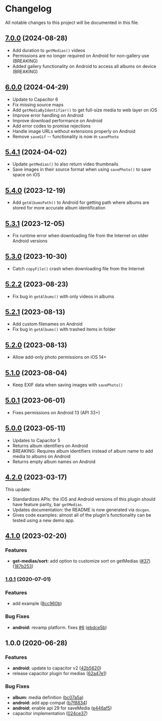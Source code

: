# Changelog

All notable changes to this project will be documented in this file.

## [7.0.0](https://github.com/capacitor-community/media/compare/v7.0.0...v6.0.0) (2024-08-28)
- Add duration to `getMedias()` videos
- Permissions are no longer required on Android for non-gallery use (BREAKING)
- Added gallery functionality on Android to access all albums on device (BREAKING)

## [6.0.0](https://github.com/capacitor-community/media/compare/v5.4.1...v6.0.0) (2024-04-29)
- Update to Capacitor 6
- Fix missing source maps
- Add `getMediaByIdentifier()` to get full-size media to web layer on iOS
- Improve error handling on Android
- Improve download performance on Android
- Add error codes to promise rejections
- Handle image URLs without extensions properly on Android
- Remove `saveGif` -- functionality is now in `savePhoto`

## [5.4.1](https://github.com/capacitor-community/media/compare/v5.4.0...v5.4.1) (2024-04-02)
- Update `getMedias()` to also return video thumbnails
- Save images in their source format when using `savePhoto()` to save space on iOS

## [5.4.0](https://github.com/capacitor-community/media/compare/v5.3.1...v5.4.0) (2023-12-19)
- Add `getAlbumsPath()` to Android for getting path where albums are stored for more accurate album identification

## [5.3.1](https://github.com/capacitor-community/media/compare/v5.3.0...v5.3.1) (2023-12-05)
- Fix runtime error when downloading file from the Internet on older Android versions

## [5.3.0](https://github.com/capacitor-community/media/compare/v5.2.2...v5.3.0) (2023-10-30)
- Catch `copyFile()` crash when downloading file from the Internet

## [5.2.2](https://github.com/capacitor-community/media/compare/v5.2.1...v5.2.2) (2023-08-23)
- Fix bug in `getAlbums()` with only videos in albums

## [5.2.1](https://github.com/capacitor-community/media/compare/v5.2.0...v5.2.1) (2023-08-13)
- Add custom filenames on Android
- Fix bug in `getAlbums()` with trashed items in folder

## [5.2.0](https://github.com/capacitor-community/media/compare/v5.1.0...v5.2.0) (2023-08-13)
- Allow add-only photo permissions on iOS 14+

## [5.1.0](https://github.com/capacitor-community/media/compare/v5.0.1...v5.1.0) (2023-08-04)
- Keep EXIF data when saving images with `savePhoto()`

## [5.0.1](https://github.com/capacitor-community/media/compare/v5.0.0...v5.0.1) (2023-06-01)
- Fixes permissions on Android 13 (API 33+)

## [5.0.0](https://github.com/capacitor-community/media/compare/4.2.0...v5.0.0) (2023-05-11)
- Updates to Capacitor 5
- Returns album identifiers on Android
- BREAKING: Requires album identifiers instead of album name to add media to albums on Android
- Returns empty album names on Android

## [4.2.0](https://github.com/capacitor-community/media/compare/v4.1.0...4.2.0) (2023-03-17)

This update:
- Standardizes APIs: the iOS and Android versions of this plugin should have feature parity, bar `getMedias`.
- Updates documentation: the README is now generated via `docgen`.
- Gives code examples: almost all of the plugin's functionality can be tested using a new demo app.

## [4.1.0](https://github.com/capacitor-community/media/compare/v4.0.0-0...v4.1.0) (2023-02-20)

### Features

* **get-medias/sort:** add option to customize sort on getMedias ([#37](https://github.com/capacitor-community/media/issues/37)) ([187b253](https://github.com/capacitor-community/media/commit/187b25308415403dc11637b0baa7bc199036735f))

### [1.0.1](https://github.com/capacitor-community/media/compare/v1.0.0...v1.0.1) (2020-07-01)

### Features

- add example ([8cc960b](https://github.com/capacitor-community/media/commit/8cc960badb058d2070f313f41def4577dedcc136))

### Bug Fixes

- **android:** revamp platform. fixes [#6](https://github.com/capacitor-community/media/issues/6) ([ebdce5b](https://github.com/capacitor-community/media/commit/ebdce5bc400447fbb54c50412842ca0ae5ea6920))

## 1.0.0 (2020-06-28)

### Features

- **android:** update to capacitor v2 ([42b5620](https://github.com/capacitor-community/media/commit/42b56204e5b9aeee7b66934774a174f4b6ab8afb))
- release capacitor plugin for medias ([62a47e1](https://github.com/capacitor-community/media/commit/62a47e16dfdd8070657d206fda0e8de981ecae9e))

### Bug Fixes

- **album:** media definition ([bc07a5a](https://github.com/capacitor-community/media/commit/bc07a5aec2608c28f5b821ec1c774bac17598435))
- **android:** add app compat ([b7f8834](https://github.com/capacitor-community/media/commit/b7f8834d8ba372fa521e800383de38ace35d1321))
- **android:** enable api 29 for saveMedia ([e446af5](https://github.com/capacitor-community/media/commit/e446af568d60fdbe8809e10559a059ad94ab1ece))
- capacitor implementation ([024ce37](https://github.com/capacitor-community/media/commit/024ce37f2a14d3da676cad464af5f0d1eb5fb2a3))
